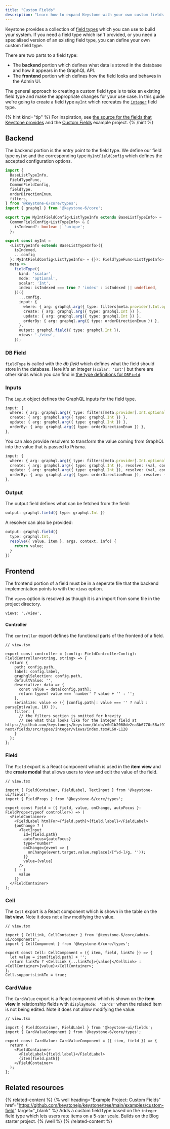 ```yaml
---
title: "Custom Fields"
description: "Learn how to expand Keystone with your own custom fields. Guidance on backend setup, and frontend implementation in Keystone‘s Admin UI."
---
```


Keystone provides a collection of [field types](../apis/fields) which you can use to build your system.
If you need a field type which isn't provided, or you need a specialised version of an existing field type, you can define your own custom field type.

There are two parts to a field type:

- The **backend** portion which defines what data is stored in the database and how it appears in the GraphQL API.
- The **frontend** portion which defines how the field looks and behaves in the Admin UI.

The general approach to creating a custom field type is to take an existing field type and make the appropriate changes for your use case.
In this guide we're going to create a field type `myInt` which recreates the [`integer`](https://github.com/keystonejs/keystone/tree/main/packages/core/src/fields/types/integer) field type.

{% hint kind="tip" %}
For inspiration, see [the source for the fields that Keystone provides](https://github.com/keystonejs/keystone/tree/main/packages/core/src/fields/types) and the [Custom Fields](https://github.com/keystonejs/keystone/tree/main/examples/custom-field) example project.
{% /hint %}

## Backend

The backend portion is the entry point to the field type.
We define our field type `myInt` and the corresponding type `MyIntFieldConfig` which defines the accepted configuration options.

```ts
import {
  BaseListTypeInfo,
  FieldTypeFunc,
  CommonFieldConfig,
  fieldType,
  orderDirectionEnum,
  filters,
} from '@keystone-6/core/types';
import { graphql } from '@keystone-6/core';

export type MyIntFieldConfig<ListTypeInfo extends BaseListTypeInfo> =
  CommonFieldConfig<ListTypeInfo> & {
    isIndexed?: boolean | 'unique';
  };

export const myInt =
  <ListTypeInfo extends BaseListTypeInfo>({
    isIndexed,
    ...config
  }: MyIntFieldConfig<ListTypeInfo> = {}): FieldTypeFunc<ListTypeInfo> =>
  meta =>
    fieldType({
      kind: 'scalar',
      mode: 'optional',
      scalar: 'Int',
      index: isIndexed === true ? 'index' : isIndexed || undefined,
    })({
      ...config,
      input: {
        where: { arg: graphql.arg({ type: filters[meta.provider].Int.optional }), resolve: filters.resolveCommon },
        create: { arg: graphql.arg({ type: graphql.Int }) },
        update: { arg: graphql.arg({ type: graphql.Int }) },
        orderBy: { arg: graphql.arg({ type: orderDirectionEnum }) },
      },
      output: graphql.field({ type: graphql.Int }),
      views: './view',
    });
```

### DB Field

`fieldType` is called with the _db field_ which defines what the field should store in the database.
Here it's an integer (`scalar: 'Int'`) but there are other kinds which you can find in [the type definitions for `DBField`](https://github.com/keystonejs/keystone/blob/5f4ecfc4281f979456326bc1a982e9bf90327ad6/packages-next/types/src/next-fields.ts#L105-L155).

### Inputs

The `input` object defines the GraphQL inputs for the field type.

```ts
input: {
  where: { arg: graphql.arg({ type: filters[meta.provider].Int.optional }), resolve: filters.resolveCommon },
  create: { arg: graphql.arg({ type: graphql.Int }) },
  update: { arg: graphql.arg({ type: graphql.Int }) },
  orderBy: { arg: graphql.arg({ type: orderDirectionEnum }) },
},
```

You can also provide resolvers to transform the value coming from GraphQL into the value that is passed to Prisma.

```ts
input: {
  where: { arg: graphql.arg({ type: filters[meta.provider].Int.optional }), resolve: filters.resolveCommon },
  create: { arg: graphql.arg({ type: graphql.Int }), resolve: (val, context) => val },
  update: { arg: graphql.arg({ type: graphql.Int }), resolve: (val, context) => val },
  orderBy: { arg: graphql.arg({ type: orderDirectionEnum }), resolve: (val, context) => val },
},
```

### Output

The output field defines what can be fetched from the field:

```ts
output: graphql.field({ type: graphql.Int })
```

A resolver can also be provided:

```ts
output: graphql.field({
  type: graphql.Int,
  resolve({ value, item }, args, context, info) {
    return value;
  }
})
```

## Frontend

The frontend portion of a field must be in a seperate file that the backend implementation points to with the `views` option.

The `views` option is resolved as though it is an import from some file in the project directory.

```
views: './view',
```

#### Controller

The `controller` export defines the functional parts of the frontend of a field.

```tsx
// view.tsx

export const controller = (config: FieldControllerConfig): FieldController<string, string> => {
  return {
    path: config.path,
    label: config.label,
    graphqlSelection: config.path,
    defaultValue: '',
    deserialize: data => {
      const value = data[config.path];
      return typeof value === 'number' ? value + '' : '';
    },
    serialize: value => ({ [config.path]: value === '' ? null : parseInt(value, 10) }),
    filter: {
      // the filters section is omitted for brevity
      // see what this looks like for the integer field at https://github.com/keystonejs/keystone/blob/e0d1b2068de2ea3b6770c58af91221b01e6a20cf/packages-next/fields/src/types/integer/views/index.tsx#L60-L128
    }
  };
};
```

### Field

The `Field` export is a React component which is used in the **item view** and the **create modal** that allows users to view and edit the value of the field.

```tsx
// view.tsx

import { FieldContainer, FieldLabel, TextInput } from '@keystone-ui/fields';
import { FieldProps } from '@keystone-6/core/types';

export const Field = ({ field, value, onChange, autoFocus }: FieldProps<typeof controller>) => (
  <FieldContainer>
    <FieldLabel htmlFor={field.path}>{field.label}</FieldLabel>
    {onChange ? (
      <TextInput
        id={field.path}
        autoFocus={autoFocus}
        type="number"
        onChange={event => {
          onChange(event.target.value.replace(/[^\d-]/g, ''));
        }}
        value={value}
      />
    ) : (
      value
    )}
  </FieldContainer>
);
```

### Cell

The `Cell` export is a React component which is shown in the table on the **list view**.
Note it does not allow modifying the value.

```tsx
// view.tsx

import { CellLink, CellContainer } from '@keystone-6/core/admin-ui/components';
import { CellComponent } from '@keystone-6/core/types';

export const Cell: CellComponent = ({ item, field, linkTo }) => {
  let value = item[field.path] + '';
  return linkTo ? <CellLink {...linkTo}>{value}</CellLink> : <CellContainer>{value}</CellContainer>;
};
Cell.supportsLinkTo = true;
```

### CardValue

The `CardValue` export is a React component which is shown on the **item view** in relationship fields with `displayMode: 'cards'` when the related item is not being edited.
Note it does not allow modifying the value.

```tsx
// view.tsx

import { FieldContainer, FieldLabel } from '@keystone-ui/fields';
import { CardValueComponent } from '@keystone-6/core/types';

export const CardValue: CardValueComponent = ({ item, field }) => {
  return (
    <FieldContainer>
      <FieldLabel>{field.label}</FieldLabel>
      {item[field.path]}
    </FieldContainer>
  );
};
```

## Related resources

{% related-content %}
{% well
heading="Example Project: Custom Fields"
href="<https://github.com/keystonejs/keystone/tree/main/examples/custom-field>"
target="\_blank" %}
Adds a custom field type based on the `integer` field type which lets users rate items on a 5-star scale. Builds on the Blog starter project.
{% /well %}
{% /related-content %}
